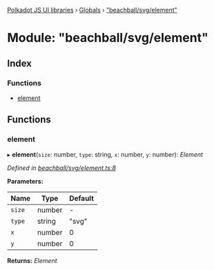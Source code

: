 [Polkadot JS UI libraries](../README.md) › [Globals](../globals.md) › ["beachball/svg/element"](_beachball_svg_element_.md)

# Module: "beachball/svg/element"

## Index

### Functions

* [element](_beachball_svg_element_.md#element)

## Functions

###  element

▸ **element**(`size`: number, `type`: string, `x`: number, `y`: number): *Element*

*Defined in [beachball/svg/element.ts:8](https://github.com/polkadot-js/ui/blob/dd55faec4/packages/ui-shared/src/icons/beachball/svg/element.ts#L8)*

**Parameters:**

Name | Type | Default |
------ | ------ | ------ |
`size` | number | - |
`type` | string | "svg" |
`x` | number | 0 |
`y` | number | 0 |

**Returns:** *Element*
